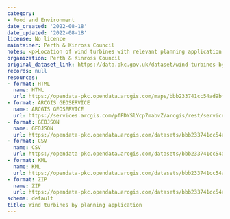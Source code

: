 ```yaml
---
category:
- Food and Environment
date_created: '2022-08-18'
date_updated: '2022-08-18'
license: No licence
maintainer: Perth & Kinross Council
notes: <p>Location of wind turbines with relevant planning application information.</p>
organization: Perth & Kinross Council
original_dataset_link: https://data.pkc.gov.uk/dataset/wind-turbines-by-planning-application
records: null
resources:
- format: HTML
  name: HTML
  url: https://opendata-pkc.opendata.arcgis.com/maps/bbb233741cc54ad9bf545ac30cf908f6_0
- format: ARCGIS GEOSERVICE
  name: ARCGIS GEOSERVICE
  url: https://services.arcgis.com/pfFDYSlYcp7mabvZ/arcgis/rest/services/Wind_turbines_by_planning_application/FeatureServer/0
- format: GEOJSON
  name: GEOJSON
  url: https://opendata-pkc.opendata.arcgis.com/datasets/bbb233741cc54ad9bf545ac30cf908f6_0.geojson?outSR=%7B%22latestWkid%22%3A27700%2C%22wkid%22%3A27700%7D
- format: CSV
  name: CSV
  url: https://opendata-pkc.opendata.arcgis.com/datasets/bbb233741cc54ad9bf545ac30cf908f6_0.csv?outSR=%7B%22latestWkid%22%3A27700%2C%22wkid%22%3A27700%7D
- format: KML
  name: KML
  url: https://opendata-pkc.opendata.arcgis.com/datasets/bbb233741cc54ad9bf545ac30cf908f6_0.kml?outSR=%7B%22latestWkid%22%3A27700%2C%22wkid%22%3A27700%7D
- format: ZIP
  name: ZIP
  url: https://opendata-pkc.opendata.arcgis.com/datasets/bbb233741cc54ad9bf545ac30cf908f6_0.zip?outSR=%7B%22latestWkid%22%3A27700%2C%22wkid%22%3A27700%7D
schema: default
title: Wind turbines by planning application
---
```

